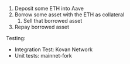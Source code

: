 1. Deposit some ETH into Aave
2. Borrow some asset with the ETH as collateral
   1. Sell that borrowed asset
3. Repay borrowed asset 

Testing:
- Integration Test: Kovan Network
- Unit tests: mainnet-fork